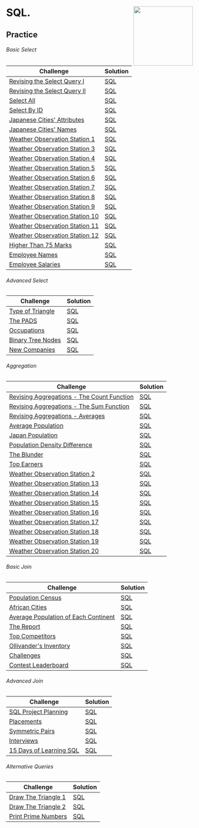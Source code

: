 # SQL. <a href="https://www.hackerrank.com/danilo_nelder"> <img align="right" src="https://i.imgur.com/YQnaKXf.png" width="160px" /></a>

## Practice

###### Basic Select
Challenge| Solution |
---------|-----------
[Revising the Select Query I](/SQL/AllCompetitions/revising-the-select-query.pdf)|[SQL](SQL/RevisingtheSelectQuery1.sql)
[Revising the Select Query II](/SQL/AllCompetitions/revising-the-select-query-2.pdf)|[SQL](SQL/RevisingtheSelectQuery2.sql)
[Select All](/SQL/AllCompetitions/select-all-sql.pdf)|[SQL](SQL/SelectAllSql.sql)
[Select By ID](/SQL/AllCompetitions/select-by-id.pdf)|[SQL](SQL/SelectById.sql)
[Japanese Cities' Attributes](/SQL/AllCompetitions/japanese-cities-attributes.pdf)|[SQL](SQL/JapaneseCitiesAttributes.sql)
[Japanese Cities' Names](/SQL/AllCompetitions/japanese-cities-name.pdf)|[SQL](SQL/JapaneseCitiesName.sql)
[Weather Observation Station 1](/SQL/AllCompetitions/weather-observation-station-1.pdf)|[SQL](SQL/WeatherObservationStation1.sql)
[Weather Observation Station 3](/SQL/AllCompetitions/weather-observation-station-3.pdf)|[SQL](SQL/WeatherObservationStation3.sql)
[Weather Observation Station 4](/SQL/AllCompetitions/weather-observation-station-4.pdf)|[SQL](SQL/WeatherObservationStation4.sql)
[Weather Observation Station 5](/SQL/AllCompetitions/weather-observation-station-5.pdf)|[SQL](SQL/WeatherObservationStation5.sql)
[Weather Observation Station 6](/SQL/AllCompetitions/weather-observation-station-6.pdf)|[SQL](SQL/WeatherObservationStation6.sql)
[Weather Observation Station 7](/SQL/AllCompetitions/weather-observation-station-7.pdf)|[SQL](SQL/WeatherObservationStation7.sql)
[Weather Observation Station 8](/SQL/AllCompetitions/weather-observation-station-8.pdf)|[SQL](SQL/WeatherObservationStation8.sql)
[Weather Observation Station 9](/SQL/AllCompetitions/weather-observation-station-9.pdf)|[SQL](SQL/WeatherObservationStation9.sql)
[Weather Observation Station 10](/SQL/AllCompetitions/weather-observation-station-10.pdf)|[SQL](SQL/WeatherObservationStation10.sql)
[Weather Observation Station 11](/SQL/AllCompetitions/weather-observation-station-11.pdf)|[SQL](SQL/WeatherObservationStation11.sql)
[Weather Observation Station 12](/SQL/AllCompetitions/weather-observation-station-12.pdf)|[SQL](SQL/WeatherObservationStation12.sql)
[Higher Than 75 Marks](/SQL/AllCompetitions/more-than-75-marks.pdf)|[SQL](SQL/HighterThan75Marks.sql)
[Employee Names](/SQL/AllCompetitions/name-of-employees.pdf)|[SQL](SQL/NameOfEmployees.sql)
[Employee Salaries](/SQL/AllCompetitions/salary-of-employees.pdf)|[SQL](SQL/SalaryOfEmployees.sql)

###### Advanced Select
Challenge| Solution |
----------|----------
[Type of Triangle](/SQL/AllCompetitions/what-type-of-triangle.pdf)|[SQL](SQL/WhatTypeOfTriangle.sql)
[The PADS](/SQL/AllCompetitions/the-pads.pdf)|[SQL](SQL/ThePads.sql)
[Occupations](/SQL/AllCompetitions/occupations.pdf)|[SQL](SQL/SQL/Occupations.sql)
[Binary Tree Nodes](/SQL/AllCompetitions/binary-search-tree-1.pdf)|[SQL](SQL/BinarySearchTree1.sql)
[New Companies](/SQL/AllCompetitions/the-company.pdf)|[SQL](SQL/TheCompany.sql)

###### Aggregation
Challenge| Solution |
----------|----------
[Revising Aggregations - The Count Function](/SQL/AllCompetitions/revising-aggregations-the-count-function.pdf)|[SQL](SQL/RevisingAggregationsTheCountFunction.sql)
[Revising Aggregations - The Sum Function](/SQL/AllCompetitions/revising-aggregations-sum.pdf)|[SQL](SQL/RevisingAggregationsSum.sql)
[Revising Aggregations - Averages](/SQL/AllCompetitions/revising-aggregations-the-average-function.pdf)|[SQL](SQL/RevisingAggregationsTheAverageFunction.sql)
[Average Population](/SQL/AllCompetitions/average-population.pdf)|[SQL](SQL/AveragePopulation.sql)
[Japan Population](/SQL/AllCompetitions/japan-population.pdf)|[SQL](SQL/JapanPopulation.sql)
[Population Density Difference](/SQL/AllCompetitions/population-density-difference.pdf)|[SQL](SQL/PopulationDensityDifference.sql)
[The Blunder](/SQL/AllCompetitions/the-blunder.pdf)|[SQL](SQL/TheBlunder.sql)
[Top Earners](/SQL/AllCompetitions/earnings-of-employees.pdf)|[SQL](SQL/EarningsOfEmployees.sql)
[Weather Observation Station 2](/SQL/AllCompetitions/weather-observation-station-2.pdf)|[SQL](SQL/WeatherObservationStation2.sql)
[Weather Observation Station 13](/SQL/AllCompetitions/weather-observation-station-13.pdf)|[SQL](SQL/WeatherObservationStation13.sql)
[Weather Observation Station 14](/SQL/AllCompetitions/weather-observation-station-14.pdf)|[SQL](SQL/WeatherObservationStation14.sql)
[Weather Observation Station 15](/SQL/AllCompetitions/weather-observation-station-15.pdf)|[SQL](SQL/WeatherObservationStation15.sql)
[Weather Observation Station 16](/SQL/AllCompetitions/weather-observation-station-16.pdf)|[SQL](SQL/WeatherObservationStation16.sql)
[Weather Observation Station 17](/SQL/AllCompetitions/weather-observation-station-17.pdf)|[SQL](SQL/WeatherObservationStation17.sql)
[Weather Observation Station 18](/SQL/AllCompetitions/weather-observation-station-18.pdf)|[SQL](SQL/WeatherObservationStation18.sql)
[Weather Observation Station 19](/SQL/AllCompetitions/weather-observation-station-19.pdf)|[SQL](SQL/WeatherObservationStation19.sql)
[Weather Observation Station 20](/SQL/AllCompetitions/weather-observation-station-20.pdf)|[SQL](SQL/WeatherObservationStation20.sql)

###### Basic Join
Challenge| Solution |
----------|----------
[Population Census](/SQL/AllCompetitions/asian-population.pdf)|[SQL](SQL/AsianPopulation.sql)
[African Cities](/SQL/AllCompetitions/african-cities.pdf)|[SQL](SQL/AfricanCities.sql)
[Average Population of Each Continent](/SQL/AllCompetitions/average-population-of-each-continent.pdf)|[SQL](SQL/AveragePopulationOfEachContinent.sql)
[The Report](/SQL/AllCompetitions/the-report.pdf)|[SQL](SQL/TheReport.sql)
[Top Competitors](/SQL/AllCompetitions/full-score.pdf)|[SQL](SQL/FullScore.sql)
[Ollivander's Inventory](/SQL/AllCompetitions/harry-potter-and-wands.pdf)|[SQL](SQL/HarryPotterAndWands.sql)
[Challenges](/SQL/AllCompetitions/challenges.pdf)|[SQL](SQL/Challenges.sql)
[Contest Leaderboard](/SQL/AllCompetitions/contest-leaderboard.pdf)|[SQL](SQL/ContestLeaderboard.sql)

###### Advanced Join
Challenge| Solution |
----------|----------
[SQL Project Planning](/SQL/AllCompetitions/sql-projects.pdf)|[SQL](SQL/SqlProjects.sql)
[Placements](/SQL/AllCompetitions/placements.pdf)|[SQL](SQL/Placements.sql)
[Symmetric Pairs](/SQL/AllCompetitions/symmetric-pairs.pdf)|[SQL](SQL/SymmetricPairs.sql)
[Interviews](/SQL/AllCompetitions/interviews.pdf)|[SQL](SQL/Interviews.sql)
[15 Days of Learning SQL](/SQL/AllCompetitions/15-days-of-learning-sql.pdf)|[SQL](SQL/15DaysOfLearningSql.sql)

###### Alternative Queries
Challenge| Solution |
----------|----------
[Draw The Triangle 1](/SQL/AllCompetitions/draw-the-triangle-1.pdf)|[SQL](SQL/DrawTheTriangle1.sql)
[Draw The Triangle 2](/SQL/AllCompetitions/draw-the-triangle-2.pdf)|[SQL](SQL/DrawTheTriangle2.sql)
[Print Prime Numbers](/SQL/AllCompetitions/print-prime-numbers.pdf)|[SQL](SQL/PrintPrimeNumbers.sql)
